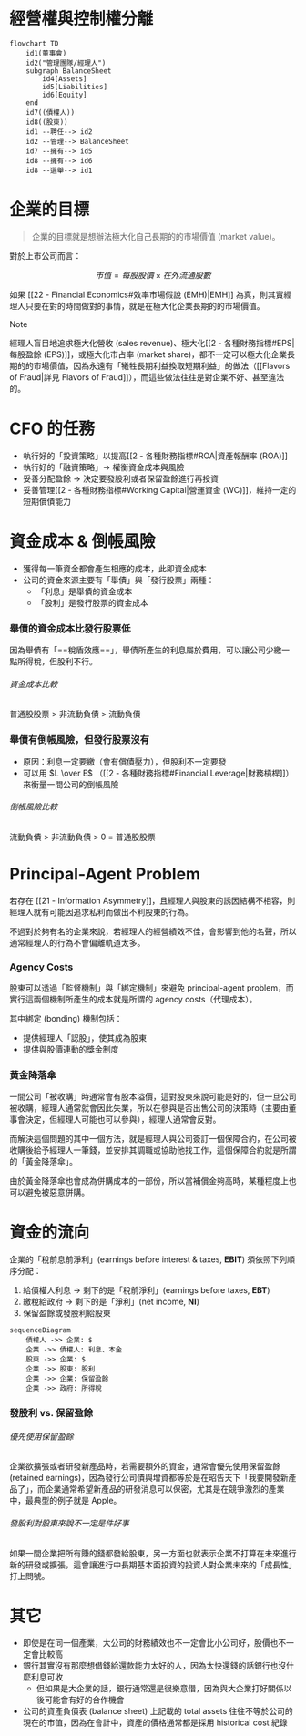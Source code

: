 # 經營權與控制權分離

```mermaid
flowchart TD
    id1(董事會)
    id2("管理團隊/經理人")
    subgraph BalanceSheet
        id4[Assets]
        id5[Liabilities]
        id6[Equity]
    end
    id7((債權人))
    id8((股東))
    id1 --聘任--> id2
    id2 --管理--> BalanceSheet
    id7 --擁有--> id5
    id8 --擁有--> id6
    id8 --選舉--> id1
```

# 企業的目標

>企業的目標就是想辦法極大化自己長期的的市場價值 (market value)。

對於上市公司而言：

$$
市值 = 每股股價 \times 在外流通股數
$$

如果 [[22 - Financial Economics#效率市場假說 (EMH)|EMH]] 為真，則其實經理人只要在對的時間做對的事情，就是在極大化企業長期的的市場價值。

>[!Note]
>經理人盲目地追求極大化營收 (sales revenue)、極大化[[2 - 各種財務指標#EPS|每股盈餘 (EPS)]]，或極大化市占率 (market share)，都不一定可以極大化企業長期的的市場價值，因為永遠有「犧牲長期利益換取短期利益」的做法（[[Flavors of Fraud|詳見 Flavors of Fraud]]），而這些做法往往是對企業不好、甚至違法的。

# CFO 的任務

- 執行好的「投資策略」以提高[[2 - 各種財務指標#ROA|資產報酬率 (ROA)]]
- 執行好的「融資策略」$\rightarrow$  權衡資金成本與風險
- 妥善分配盈餘 $\rightarrow$ 決定要發股利或者保留盈餘進行再投資
- 妥善管理[[2 - 各種財務指標#Working Capital|營運資金 (WC)]]，維持一定的短期償債能力

# 資金成本 & 倒帳風險

- 獲得每一筆資金都會產生相應的成本，此即資金成本
- 公司的資金來源主要有「舉債」與「發行股票」兩種：
    - 「利息」是舉債的資金成本
    - 「股利」是發行股票的資金成本

### 舉債的資金成本比發行股票低

因為舉債有「==稅盾效應==」，舉債所產生的利息屬於費用，可以讓公司少繳一點所得稅，但股利不行。

###### 資金成本比較

普通股股票 > 非流動負債 > 流動負債

### 舉債有倒帳風險，但發行股票沒有

- 原因：利息一定要繳（會有償債壓力），但股利不一定要發
- 可以用 $L \over E$ （[[2 - 各種財務指標#Financial Leverage|財務槓桿]]）來衡量一間公司的倒帳風險

###### 倒帳風險比較

流動負債 > 非流動負債 > 0 = 普通股股票

# Principal-Agent Problem

若存在 [[21 - Information Asymmetry]]，且經理人與股東的誘因結構不相容，則經理人就有可能因追求私利而做出不利股東的行為。

不過對於夠有名的企業來說，若經理人的經營績效不佳，會影響到他的名聲，所以通常經理人的行為不會偏離軌道太多。

### Agency Costs

股東可以透過「監督機制」與「綁定機制」來避免 principal-agent problem，而實行這兩個機制所產生的成本就是所謂的 agency costs（代理成本）。

其中綁定 (bonding) 機制包括：

- 提供經理人「認股」，使其成為股東
- 提供與股價連動的獎金制度

### 黃金降落傘

一間公司「被收購」時通常會有股本溢價，這對股東來說可能是好的，但一旦公司被收購，經理人通常就會因此失業，所以在參與是否出售公司的決策時（主要由董事會決定，但經理人可能也可以參與），經理人通常會反對。

而解決這個問題的其中一個方法，就是經理人與公司簽訂一個保障合約，在公司被收購後給予經理人一筆錢，並安排其調職或協助他找工作，這個保障合約就是所謂的「黃金降落傘」。

由於黃金降落傘也會成為併購成本的一部份，所以當補償金夠高時，某種程度上也可以避免被惡意併購。

# 資金的流向

企業的「稅前息前淨利」(earnings before interest & taxes, **EBIT**) 須依照下列順序分配：

1. 給債權人利息 $\rightarrow$ 剩下的是「稅前淨利」(earnings before taxes, **EBT**)
2. 繳稅給政府 $\rightarrow$ 剩下的是「淨利」(net income, **NI**)
3. 保留盈餘或發股利給股東

```mermaid
sequenceDiagram
    債權人 ->> 企業: $
    企業 ->> 債權人: 利息、本金
    股東 ->> 企業: $
    企業 ->> 股東: 股利
    企業 ->> 企業: 保留盈餘
    企業 ->> 政府: 所得稅
```

### 發股利 vs. 保留盈餘

###### 優先使用保留盈餘

企業欲擴張或者研發新產品時，若需要額外的資金，通常會優先使用保留盈餘 (retained earnings)，因為發行公司債與增資都等於是在昭告天下「我要開發新產品了」，而企業通常希望新產品的研發消息可以保密，尤其是在競爭激烈的產業中，最典型的例子就是 Apple。

###### 發股利對股東來說不一定是件好事

如果一間企業把所有賺的錢都發給股東，另一方面也就表示企業不打算在未來進行新的研發或擴張，這會讓進行中長期基本面投資的投資人對企業未來的「成長性」打上問號。

# 其它

- 即使是在同一個產業，大公司的財務績效也不一定會比小公司好，股價也不一定會比較高
- 銀行其實沒有那麼想借錢給還款能力太好的人，因為太快還錢的話銀行也沒什麼利息可收
    - 但如果是大企業的話，銀行通常還是很樂意借，因為與大企業打好關係以後可能會有好的合作機會
- 公司的資產負債表 (balance sheet) 上記載的 total assets 往往不等於公司的現在的市值，因為在會計中，資產的價格通常都是採用 historical cost 紀錄
